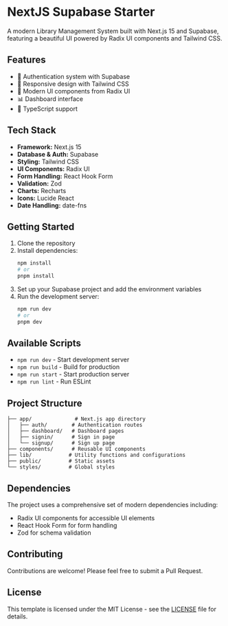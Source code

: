 # NextJS Supabase Starter

A modern Library Management System built with Next.js 15 and Supabase, featuring a beautiful UI powered by Radix UI components and Tailwind CSS.

## Features

- 🔐 Authentication system with Supabase
- 📱 Responsive design with Tailwind CSS
- 🎨 Modern UI components from Radix UI
- 📊 Dashboard interface
- 🎯 TypeScript support

## Tech Stack

- **Framework:** Next.js 15
- **Database & Auth:** Supabase
- **Styling:** Tailwind CSS
- **UI Components:** Radix UI
- **Form Handling:** React Hook Form
- **Validation:** Zod
- **Charts:** Recharts
- **Icons:** Lucide React
- **Date Handling:** date-fns

## Getting Started

1. Clone the repository
2. Install dependencies:
   ```bash
   npm install
   # or
   pnpm install
   ```
3. Set up your Supabase project and add the environment variables
4. Run the development server:
   ```bash
   npm run dev
   # or
   pnpm dev
   ```

## Available Scripts

- `npm run dev` - Start development server
- `npm run build` - Build for production
- `npm run start` - Start production server
- `npm run lint` - Run ESLint

## Project Structure

```
├── app/              # Next.js app directory
│   ├── auth/        # Authentication routes
│   ├── dashboard/   # Dashboard pages
│   ├── signin/      # Sign in page
│   └── signup/      # Sign up page
├── components/      # Reusable UI components
├── lib/            # Utility functions and configurations
├── public/         # Static assets
└── styles/         # Global styles
```

## Dependencies

The project uses a comprehensive set of modern dependencies including:

- Radix UI components for accessible UI elements
- React Hook Form for form handling
- Zod for schema validation

## Contributing

Contributions are welcome! Please feel free to submit a Pull Request.

## License

This template is licensed under the MIT License - see the [LICENSE](LICENSE) file for details.